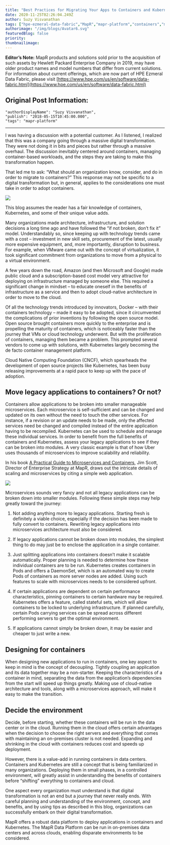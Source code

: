 ```yaml
---
title: "Best Practices for Migrating Your Apps to Containers and Kubernetes"
date: 2020-11-25T02:26:04.249Z
author: Suzy Visvanathan 
tags: ["hpe-ezmeral-data-fabric","MapR","mapr-platform","containers","microservices","opensource"]
authorimage: "/img/blogs/Avatar6.svg"
featuredBlog: false
priority:
thumbnailimage:
---
```

**Editor’s Note:** MapR products and solutions sold prior to the acquisition of such assets by Hewlett Packard Enterprise Company in 2019, may have older product names and model numbers that differ from current solutions. For information about current offerings, which are now part of HPE Ezmeral Data Fabric, please visit [https://www.hpe.com/us/en/software/data-fabric.html](https://www.hpe.com/us/en/software/data-fabric.html)

## Original Post Information:

```
"authorDisplayName": "Suzy Visvanathan",
"publish": "2018-05-15T10:45:00.000",
"tags": "mapr-platform"
```

---

I was having a discussion with a potential customer.  As I listened, I realized that this was a company going through a massive digital transformation.  They were not doing it in bits and pieces but rather through a massive overhaul. The discussion inevitably centered around containers, managing container-based workloads, and the steps they are taking to make this transformation happen.

That led me to ask: “What should an organization know, consider, and do in order to migrate to containers?” This response may not be specific to a digital transformation but, in general, applies to the considerations one must take in order to adopt containers.

![](https://hpe-developer-portal.s3.amazonaws.com/uploads/media/2020/11/containers-wide-1606271200572.png)

This blog assumes the reader has a fair knowledge of containers, Kubernetes, and some of their unique value adds.

Many organizations made architecture, infrastructure, and solution decisions a long time ago and have followed the “if not broken, don’t fix it” model. Understandably so, since keeping up with technology trends came with a cost – investment in new skill sets, procurement of the latest, usually more expensive equipment, and, more importantly, disruption to business. For example, when VMware came out with the concept of virtualization, it took significant commitment from organizations to move from a physical to a virtual environment.

A few years down the road, Amazon (and then Microsoft and Google) made public cloud and a subscription-based cost model very attractive for deploying on infrastructure managed by someone else. This required a significant change in mindset – to educate oneself in the benefits of infrastructure as a service and then to adopt cloud-native architecture in order to move to the cloud.

Of all the technology trends introduced by innovators, Docker – with their containers technology – made it easy to be adopted, since it circumvented the complications of prior inventions by following the open source model. Open source brought containers more quickly to the enterprise and is propelling the maturity of containers, which is noticeably faster than the journey that VMs or cloud technology underwent. But with the proliferation of containers, managing them became a problem.  This prompted several vendors to come up with solutions, with Kubernetes largely becoming the de facto container management platform.

Cloud Native Computing Foundation (CNCF), which spearheads the development of open source projects like Kubernetes, has been busy releasing improvements at a rapid pace to keep up with the pace of adoption.  


## Move legacy applications to containers? Or not?

Containers allow applications to be broken into smaller manageable microservices. Each microservice is self-sufficient and can be changed and updated on its own without the need to touch the other services. For instance, if a revision or an update needs to be made, only the affected services need be changed and compiled instead of the entire application having to be recompiled. Kubernetes can be used to schedule and manage these individual services. In order to benefit from the full benefits of containers and Kubernetes, assess your legacy applications to see if they can be broken into modules. A very classic example is that of how Uber uses thousands of microservices to improve scalability and reliability.

In his book [A Practical Guide to Microservices and Containers](https://www.academia.edu/41522528/A_Practical_Guide_to_Microservices_and_Containers_Mastering_the_Cloud_Data_and_Digital_Transformation), Jim Scott, Director of Enterprise Strategy at MapR, draws out the intricate details of scaling and microservices by citing a simple web application.

![](https://hpe-developer-portal.s3.amazonaws.com/uploads/media/2020/11/microservices-1606271160940.jpg)

Microservices sounds very fancy and not all legacy applications can be broken down into smaller modules.  Following these simple steps may help greatly toward the journey:

1.  Not adding anything more to legacy applications. Starting fresh is definitely a viable choice, especially if the decision has been made to fully convert to containers. Rewriting legacy applications into microservices architecture must also be considered.

2.  If legacy applications cannot be broken down into modules, the simplest thing to do may just be to enclose the application in a single container.

3.  Just splitting applications into containers doesn’t make it scalable automatically. Proper planning is needed to determine how these individual containers are to be run. Kubernetes creates containers in Pods and offers a DaemonSet, which is an automated way to create Pods of containers as more server nodes are added. Using such features to scale with microservices needs to be considered upfront.

4.  If certain applications are dependent on certain performance characteristics, pinning containers to certain hardware may be required. Kubernetes offers a feature, called stateful sets, which will allow containers to be locked to underlying infrastructure. If planned carefully, certain Pods carrying services can be spread across different performing servers to get the optimal environment.

5.  If applications cannot simply be broken down, it may be easier and cheaper to just write a new.

## Designing for containers

When designing new applications to run in containers, one key aspect to keep in mind is the concept of decoupling. Tightly coupling an application and its data together may be a non-starter. Keeping the characteristics of a container in mind, separating the data from the application’s dependencies from the start will speed up things greatly. Making use of cloud-native architecture and tools, along with a microservices approach, will make it easy to make the transition.

## Decide the environment

Decide, before starting, whether these containers will be run in the data center or in the cloud.
Running them in the cloud offers certain advantages when the decision to choose the right servers and everything that comes with maintaining an on-premises cluster is not needed. Expanding and shrinking in the cloud with containers reduces cost and speeds up deployment.

However, there is a value-add in running containers in data centers. Containers and Kubernetes are still a concept that is being familiarized in many organizations. Deploying them in small phases, in a controlled environment, will greatly assist in understanding the benefits of containers before “shifting” everything to containers and cloud.

One aspect every organization must understand is that digital transformation is not an end but a journey that never really ends. With careful planning and understanding of the environment, concept, and benefits, and by using tips as described in this blog, organizations can successfully embark on their digital transformation.

MapR offers a robust data platform to deploy applications in containers and Kubernetes. The MapR Data Platform can be run in on-premises data centers and across clouds, enabling disparate environments to be considered.